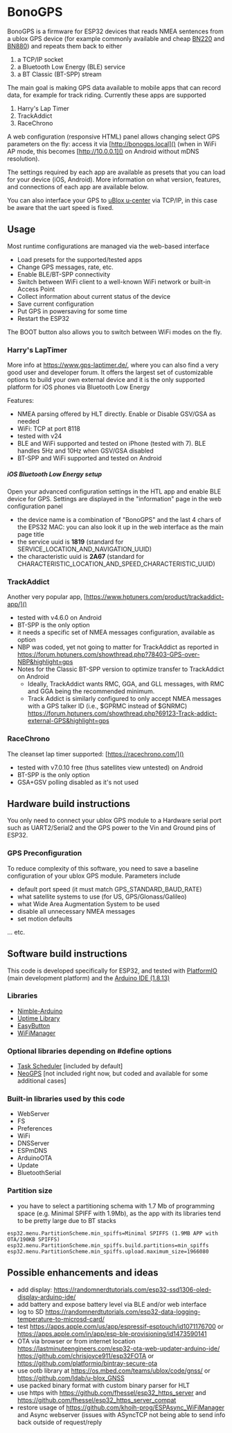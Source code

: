 # BonoGPS

BonoGPS is a firmware for ESP32 devices that reads NMEA sentences from a ublox GPS device (for example commonly available and cheap [BN220](https://www.amazon.com/Navigation-Raspberry-Betaflight-Geekstory-Shipping/dp/B07PRDY6DS) and [BN880](https://www.amazon.com/Geekstory-Navigation-Raspberry-Aircraft-Controller/dp/B078Y6323W)) and repeats them back to either

1. a TCP/IP socket
2. a Bluetooth Low Energy (BLE) service
3. a BT Classic (BT-SPP) stream


The main goal is making GPS data available to mobile apps that can record data, for example for track riding. Currently these apps are supported

1. Harry's Lap Timer
2. TrackAddict
3. RaceChrono

A web configuration (responsive HTML) panel allows changing select GPS parameters on the fly: access it via [http://bonogps.local]() (when in WiFi AP mode, this becomes [http://10.0.0.1]() on Android without mDNS resolution).

The settings required by each app are available as presets that you can load for your device (iOS, Android). More information on what version, features, and connections of each app are available below.

You can also interface your GPS to [uBlox u-center](https://www.u-blox.com/en/product/u-center) via TCP/IP, in this case be aware that the uart speed is fixed.

## Usage

Most runtime configurations are managed via the web-based interface

- Load presets for the supported/tested apps
- Change GPS messages, rate, etc.
- Enable BLE/BT-SPP connectivity
- Switch between WiFi client to a well-known WiFi network or built-in Access Point
- Collect information about current status of the device
- Save current configuration
- Put GPS in powersaving for some time
- Restart the ESP32

The BOOT button also allows you to switch between WiFi modes on the fly.

### Harry's LapTimer

More info at https://www.gps-laptimer.de/, where you can also find a very good user and developer forum. It offers the largest set of customizable options to build your own external device and it is the only supported platform for iOS phones via Bluetooth Low Energy

Features:

  - NMEA parsing offered by HLT directly. Enable or Disable GSV/GSA as needed
  - WiFi: TCP at port 8118
  - tested with v24
  - BLE and WiFi supported and tested on iPhone (tested with 7). BLE handles 5Hz and 10Hz  when GSV/GSA disabled
  - BT-SPP and WiFi supported and tested on Android

##### iOS Bluetooth Low Energy setup

Open your advanced configuration settings in the HTL app and enable BLE device for GPS. Settings are displayed in the "information" page in the web configuration panel

- the device name is a combination of "BonoGPS" and the last 4 chars of the EPS32 MAC: you can also look it up in the web interface as the main page title
- the service uuid is **1819** (standard for SERVICE_LOCATION_AND_NAVIGATION_UUID)
- the characteristic uuid is **2A67** (standard for CHARACTERISTIC_LOCATION_AND_SPEED_CHARACTERISTIC_UUID)

### TrackAddict

Another very popular app, [https://www.hptuners.com/product/trackaddict-app/]()

  - tested with v4.6.0 on Android
  - BT-SPP is the only option
  - it needs a specific set of NMEA messages configuration, available as option
  - NBP was coded, yet not going to matter for TrackAddict as reported in https://forum.hptuners.com/showthread.php?78403-GPS-over-NBP&highlight=gps
  - Notes for the Classic BT-SPP version to optimize transfer to TrackAddict on Android
    - Ideally, TrackAddict wants RMC, GGA, and GLL messages, with RMC and GGA being the recommended minimum.
    - Track Addict is similarly configured to only accept NMEA messages with a GPS talker ID (i.e., $GPRMC instead of $GNRMC) https://forum.hptuners.com/showthread.php?69123-Track-addict-external-GPS&highlight=gps

### RaceChrono

The cleanset lap timer supported: [https://racechrono.com/]()

  - tested with v7.0.10 free (thus satellites view untested) on Android
  - BT-SPP is the only option
  - GSA+GSV polling disabled as it's not used

## Hardware build instructions

You only need to connect your ublox GPS module to a Hardware serial port such as UART2/Serial2 and the GPS power to the Vin and Ground pins of ESP32.

### GPS Preconfiguration

To reduce complexity of this software, you need to save a baseline configuration of your ublox GPS module. Parameters include

- default port speed (it must match GPS_STANDARD_BAUD_RATE)
- what satellite systems to use (for US, GPS/Glonass/Galileo)
- what Wide Area Augmentation System to be used
- disable all unnecessary NMEA messages
- set motion defaults

... etc.


## Software build instructions

This code is developed specifically for ESP32, and tested with [PlatformIO](https://platformio.org/) (main development platform) and the [Arduino IDE (1.8.13)](https://www.arduino.cc/en/software)

### Libraries
  - [Nimble-Arduino](https://github.com/h2zero/NimBLE-Arduino) 
  - [Uptime Library](https://github.com/YiannisBourkelis/Uptime-Library) 
  - [EasyButton](https://easybtn.earias.me/) 
  - [WiFiManager](https://github.com/tzapu/WiFiManager) 

### Optional libraries depending on #define options
  - [Task Scheduler](https://github.com/arkhipenko/TaskScheduler)  [included by default]
  - [NeoGPS](https://github.com/SlashDevin/NeoGPS)  [not included right now, but coded and available for some additional cases]

### Built-in libraries used by this code
  - WebServer
  - FS
  - Preferences
  - WiFi
  - DNSServer
  - ESPmDNS
  - ArduinoOTA
  - Update
  - BluetoothSerial 

### Partition size
  - you have to select a partitioning schema with 1.7 Mb of programming space (e.g. Minimal SPIFF with 1.9Mb), as the app with its libraries tend to be pretty large due to BT stacks

```
esp32.menu.PartitionScheme.min_spiffs=Minimal SPIFFS (1.9MB APP with OTA/190KB SPIFFS)
esp32.menu.PartitionScheme.min_spiffs.build.partitions=min_spiffs
esp32.menu.PartitionScheme.min_spiffs.upload.maximum_size=1966080
```

## Possible enhancements and ideas
   
  - add display: https://randomnerdtutorials.com/esp32-ssd1306-oled-display-arduino-ide/
  - add battery and expose battery level via BLE and/or web interface
  - log to SD  https://randomnerdtutorials.com/esp32-data-logging-temperature-to-microsd-card/
  - test https://apps.apple.com/us/app/espressif-esptouch/id1071176700 or https://apps.apple.com/in/app/esp-ble-provisioning/id1473590141
  - OTA via browser or from internet location https://lastminuteengineers.com/esp32-ota-web-updater-arduino-ide/ https://github.com/chrisjoyce911/esp32FOTA or https://github.com/platformio/bintray-secure-ota
  - use ootb library at https://os.mbed.com/teams/ublox/code/gnss/ or https://github.com/ldab/u-blox_GNSS
  - use packed binary format with custom binary parser for HLT
  - use https with https://github.com/fhessel/esp32_https_server and https://github.com/fhessel/esp32_https_server_compat
  - restore usage of https://github.com/khoih-prog/ESPAsync_WiFiManager and Async webserver (issues with ASyncTCP not being able to send info back outside of request/reply

